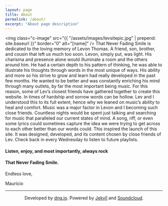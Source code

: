 ```yaml
---
layout: page
title: About
permalink: /about/
excerpt: "About page description"
---
```

 <img class="c-image" src="{{ "/assets/images/levsitepic.jpg" | prepend: site.baseurl }}" border="0" alt="[name]" /> That Never Fading Smile is dedicated to the loving memory of Levon Thomas. A friend, son, brother, and cousin that left us much too soon. Levon, simply put, was light. His charisma and presence alone would illuminate a room and the others around him. He had a certain depth to his pattern of thinking, he was able to illustrate his thoughts through words in the most unique of ways. His ability and more so his strive to grow and learn had really developed in the past few months. He wanted to be better and was constantly enriching his mind through many outlets, by far the most important being music. For this reason, some of Lev’s closest friends have gathered together to create this website. In times of hardship and sorrow words can be hollow. Lev and I understood this to its full extent, hence why we leaned on music’s ability to heal and comfort. Music was a major factor in Levon and I becoming such close friends. Countless nights would be spent just talking and searching for music that paralleled our current states of mind. A song, riff, or even some lyrics could sometimes capture the idea we were trying to get across to each other better than our words could. This inspired the launch of this site. It was designed, developed, and its content chosen by close friends of Lev. Check back in every Wednesday to listen to future playlists.
 <h4>Listen, enjoy, and most importantly, always rock</h4>
 <h4 class="h-tittle">That Never Fading Smile.</h4>

Endless love,

Mauricio

---
<p style="text-align:center;">Developed by <a href="http://dng.io" target="_blank">dng.io</a>. Powered by <a href="http://jekyllrb.com/" target="_blank">Jekyll</a> and <a href="https://soundcloud.com" target="_blank">Soundcloud</a>.</p>
